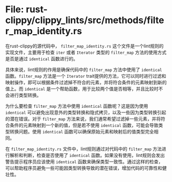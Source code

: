 # File: rust-clippy/clippy_lints/src/methods/filter_map_identity.rs

在rust-clippy的源代码中， `filter_map_identity.rs` 这个文件是一个lint规则的实现文件，主要用于检查 `iter` 或者 `Iterator` 类型的 `filter_map` 方法的使用方式是否是通过 `identical` 函数进行的。

具体来说，lint规则的作用是确保代码中的 `filter_map` 方法中使用了 `identical` 函数。`filter_map` 方法是一个 `Iterator` trait提供的方法，它可以同时进行过滤和映射操作，即可以根据条件过滤掉不符合的元素，并将符合条件的元素映射到新的值上。而 `identical` 是一个帮助函数，用于比较两个值是否相等，并且比较时不会进行类型转换。

为什么要检查 `filter_map` 方法中使用 `identical` 函数呢？这是因为使用 `identical` 可以避免出现意外的类型转换和隐式拷贝，以及一些因为类型转换引起的潜在错误。对于 `filter_map` 方法来说，我们通常希望过滤掉一些元素，并将符合条件的元素映射到一个新的值，但是若不使用 `identical` 函数，可能会导致类型转换问题。使用 `identical` 函数可以确保原始元素和映射后的值类型完全相同。

在 `filter_map_identity.rs` 文件中，lint规则通过对代码中的 `filter_map` 方法进行解析和判断，检查是否使用了 `identical` 函数。如果没有使用，lint规则会发出警告提示程序员应该使用 `identical` 函数来确保类型一致性。通过这样的检查，可以帮助程序员避免一些可能因类型转换导致的潜在错误，增加代码的可靠性和健壮性。

